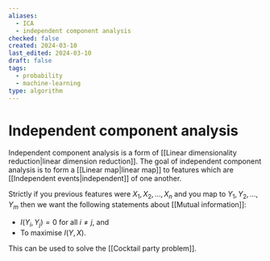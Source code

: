 ```yaml
---
aliases:
  - ICA
  - independent component analysis
checked: false
created: 2024-03-10
last_edited: 2024-03-10
draft: false
tags:
  - probability
  - machine-learning
type: algorithm
---
```

# Independent component analysis

Independent component analysis is a form of [[Linear dimensionality reduction|linear dimension reduction]]. The goal of independent component analysis is to form a [[Linear map|linear map]] to features which are [[Independent events|independent]] of one another.

Strictly if you previous features were $X_1, X_2, \ldots, X_n$ and you map to $Y_1, Y_2, \ldots, Y_m$ then we want the following statements about [[Mutual information]]:
- $I(Y_i, Y_j) = 0$ for all $i \not = j$, and
- To maximise $I(Y,X)$.

This can be used to solve the [[Cocktail party problem]].